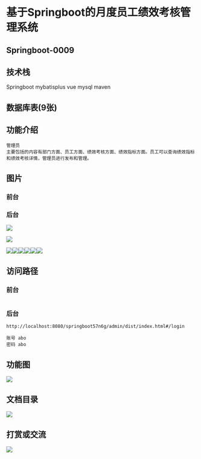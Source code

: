 # 基于Springboot的月度员工绩效考核管理系统

## Springboot-0009



## 技术栈

Springboot mybatisplus vue mysql maven



## 数据库表(9张)



## 功能介绍

```properties
管理员
主要包括的内容有部门方面、员工方面、绩效考核方面、绩效指标方面。员工可以查询绩效指标和绩效考核详情，管理员进行发布和管理。
```



## 图片

### 前台

### 后台

![](./images/1.jpg)

![](./images/2.jpg)





![](./images/3.jpg)![](./images/4.jpg)![](./images/5.jpg)![](./images/6.jpg)![](./images/7.jpg)![](./images/8.jpg)





## 访问路径

### 前台

```properties

```

### 后台

```properties
http://localhost:8080/springboot57n6g/admin/dist/index.html#/login

账号 abo
密码 abo
```





## 功能图

![](./images/gn.png)



## 文档目录

![](./images/wd.jpg)



## 打赏或交流

![](./images/vx.jpg)







